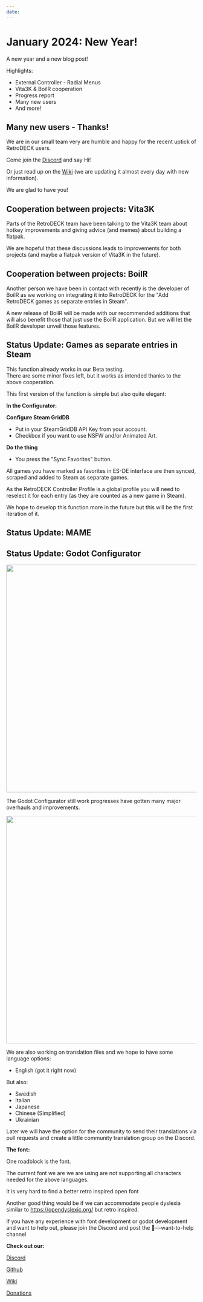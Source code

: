 ```yaml
---
date:
---
```

# January 2024: New Year!

A new year and a new blog post!

Highlights:

- External Controller - Radial Menus
- Vita3K & BoilR cooperation
- Progress report
- Many new users
- And more!


<!-- more -->


## Many new users - Thanks!

We are in our small team very are humble and happy for the recent uptick of RetroDECK users.

Come join the [Discord](https://discord.gg/Dz3szYsP8g) and say Hi!

Or just read up on the [Wiki](https://retrodeck.readthedocs.io/en/latest/) (we are updating it almost every day with new information).

We are glad to have you!

## Cooperation between projects: Vita3K

Parts of the RetroDECK team have been talking to the Vita3K team about hotkey improvements and giving advice (and memes) about building a flatpak.

We are hopeful that these discussions leads to improvements for both projects (and maybe a flatpak version of Vita3K in the future).

## Cooperation between projects: BoilR

Another person we have been in contact with recently is the developer of BoilR as we working on integrating it into RetroDECK for the "Add RetroDECK games as separate entries in Steam".

A new release of BoilR will be made with our recommended additions that will also benefit those that just use the BoilR application. But we will let the BoilR developer unveil those features.

##  Status Update: Games as separate entries in Steam

This function already works in our Beta testing. <br>
There are some minor fixes left, but it works as intended thanks to the above cooperation.

This first version of the function is simple but also quite elegant:

**In the Configurator:**

**Configure Steam GridDB**
- Put in your SteamGridDB API Key from your account.
- Checkbox if you want to use NSFW and/or Animated Art.

**Do the thing**
- You press the "Sync Favorites" button.

All games you have marked as favorites in ES-DE interface are then synced, scraped and added to Steam as separate games.

As the RetroDECK Controller Profile is a global profile you will need to reselect it for each entry (as they are counted as a new game in Steam).

We hope to develop this function more in the future but this will be the first iteration of it.

## Status Update: MAME


## Status Update: Godot Configurator


<img src="../../../januari-2024-1.webp" width="600">

The Godot Configurator still work progresses have gotten many major overhauls and improvements.

<img src="../../../januari-2024-2.webp" width="600">

We are also working on translation files and we hope to have some language options:

- English (got it right now)

But also:

- Swedish
- Italian
- Japanese
- Chinese (Simplified)
- Ukrainian

Later we will have the option for the community to send their translations via pull requests and create a little community translation group on the Discord.


**The font:**

One roadblock is the font.

The current font we are we are using are not supporting all characters needed for the above languages.

It is very hard to find a better retro inspired open font

Another good thing would be if we can accommodate people dyslexia similar to https://opendyslexic.org/ but retro inspired.

If you have any experience with font development or godot development and want to help out, please join the Discord and post the 💙-i-want-to-help channel

**Check out our:**

[Discord](https://discord.gg/Dz3szYsP8g)

[Github](https://github.com/XargonWan/RetroDECK)

[Wiki](https://github.com/XargonWan/RetroDECK/wiki)

[Donations](https://retrodeck.readthedocs.io/en/latest/wiki_about/donations-licenses/)
